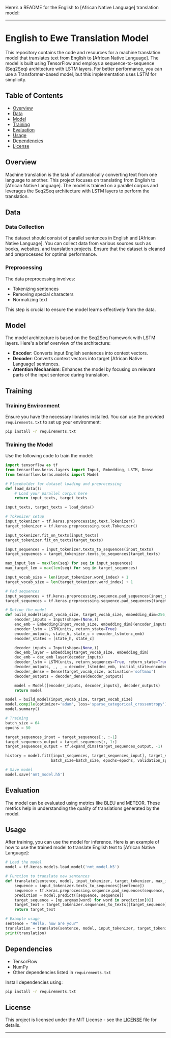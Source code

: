 Here’s a README for the English to [African Native Language] translation model:

---

# English to Ewe Translation Model

This repository contains the code and resources for a machine translation model that translates text from English to [African Native Language]. The model is built using TensorFlow and employs a sequence-to-sequence (Seq2Seq) architecture with LSTM layers. For better performance, you can use a Transformer-based model, but this implementation uses LSTM for simplicity.

## Table of Contents

- [Overview](#overview)
- [Data](#data)
- [Model](#model)
- [Training](#training)
- [Evaluation](#evaluation)
- [Usage](#usage)
- [Dependencies](#dependencies)
- [License](#license)

## Overview

Machine translation is the task of automatically converting text from one language to another. This project focuses on translating from English to [African Native Language]. The model is trained on a parallel corpus and leverages the Seq2Seq architecture with LSTM layers to perform the translation.

## Data

### Data Collection

The dataset should consist of parallel sentences in English and [African Native Language]. You can collect data from various sources such as books, websites, and translation projects. Ensure that the dataset is cleaned and preprocessed for optimal performance.

### Preprocessing

The data preprocessing involves:

- Tokenizing sentences
- Removing special characters
- Normalizing text

This step is crucial to ensure the model learns effectively from the data.

## Model

The model architecture is based on the Seq2Seq framework with LSTM layers. Here's a brief overview of the architecture:

- **Encoder**: Converts input English sentences into context vectors.
- **Decoder**: Converts context vectors into target [African Native Language] sentences.
- **Attention Mechanism**: Enhances the model by focusing on relevant parts of the input sentence during translation.

## Training

### Training Environment

Ensure you have the necessary libraries installed. You can use the provided `requirements.txt` to set up your environment:

```bash
pip install -r requirements.txt
```

### Training the Model

Use the following code to train the model:

```python
import tensorflow as tf
from tensorflow.keras.layers import Input, Embedding, LSTM, Dense
from tensorflow.keras.models import Model

# Placeholder for dataset loading and preprocessing
def load_data():
    # Load your parallel corpus here
    return input_texts, target_texts

input_texts, target_texts = load_data()

# Tokenizer setup
input_tokenizer = tf.keras.preprocessing.text.Tokenizer()
target_tokenizer = tf.keras.preprocessing.text.Tokenizer()

input_tokenizer.fit_on_texts(input_texts)
target_tokenizer.fit_on_texts(target_texts)

input_sequences = input_tokenizer.texts_to_sequences(input_texts)
target_sequences = target_tokenizer.texts_to_sequences(target_texts)

max_input_len = max(len(seq) for seq in input_sequences)
max_target_len = max(len(seq) for seq in target_sequences)

input_vocab_size = len(input_tokenizer.word_index) + 1
target_vocab_size = len(target_tokenizer.word_index) + 1

# Pad sequences
input_sequences = tf.keras.preprocessing.sequence.pad_sequences(input_sequences, maxlen=max_input_len, padding='post')
target_sequences = tf.keras.preprocessing.sequence.pad_sequences(target_sequences, maxlen=max_target_len, padding='post')

# Define the model
def build_model(input_vocab_size, target_vocab_size, embedding_dim=256, units=512):
    encoder_inputs = Input(shape=(None,))
    enc_emb = Embedding(input_vocab_size, embedding_dim)(encoder_inputs)
    encoder_lstm = LSTM(units, return_state=True)
    encoder_outputs, state_h, state_c = encoder_lstm(enc_emb)
    encoder_states = [state_h, state_c]

    decoder_inputs = Input(shape=(None,))
    dec_emb_layer = Embedding(target_vocab_size, embedding_dim)
    dec_emb = dec_emb_layer(decoder_inputs)
    decoder_lstm = LSTM(units, return_sequences=True, return_state=True)
    decoder_outputs, _, _ = decoder_lstm(dec_emb, initial_state=encoder_states)
    decoder_dense = Dense(target_vocab_size, activation='softmax')
    decoder_outputs = decoder_dense(decoder_outputs)

    model = Model([encoder_inputs, decoder_inputs], decoder_outputs)
    return model

model = build_model(input_vocab_size, target_vocab_size)
model.compile(optimizer='adam', loss='sparse_categorical_crossentropy')
model.summary()

# Training
batch_size = 64
epochs = 50

target_sequences_input = target_sequences[:, :-1]
target_sequences_output = target_sequences[:, 1:]
target_sequences_output = tf.expand_dims(target_sequences_output, -1)

history = model.fit([input_sequences, target_sequences_input], target_sequences_output,
                    batch_size=batch_size, epochs=epochs, validation_split=0.2)

# Save model
model.save('nmt_model.h5')
```

## Evaluation

The model can be evaluated using metrics like BLEU and METEOR. These metrics help in understanding the quality of translations generated by the model.

## Usage

After training, you can use the model for inference. Here is an example of how to use the trained model to translate English text to [African Native Language]:

```python
# Load the model
model = tf.keras.models.load_model('nmt_model.h5')

# Function to translate new sentences
def translate(sentence, model, input_tokenizer, target_tokenizer, max_input_len, max_target_len):
    sequence = input_tokenizer.texts_to_sequences([sentence])
    sequence = tf.keras.preprocessing.sequence.pad_sequences(sequence, maxlen=max_input_len, padding='post')
    prediction = model.predict([sequence, sequence])
    target_sequence = [np.argmax(word) for word in prediction[0]]
    target_text = target_tokenizer.sequences_to_texts([target_sequence])[0]
    return target_text

# Example usage
sentence = "Hello, how are you?"
translation = translate(sentence, model, input_tokenizer, target_tokenizer, max_input_len, max_target_len)
print(translation)
```

## Dependencies

- TensorFlow
- NumPy
- Other dependencies listed in `requirements.txt`

Install dependencies using:

```bash
pip install -r requirements.txt
```

## License

This project is licensed under the MIT License - see the [LICENSE](LICENSE) file for details.

---
